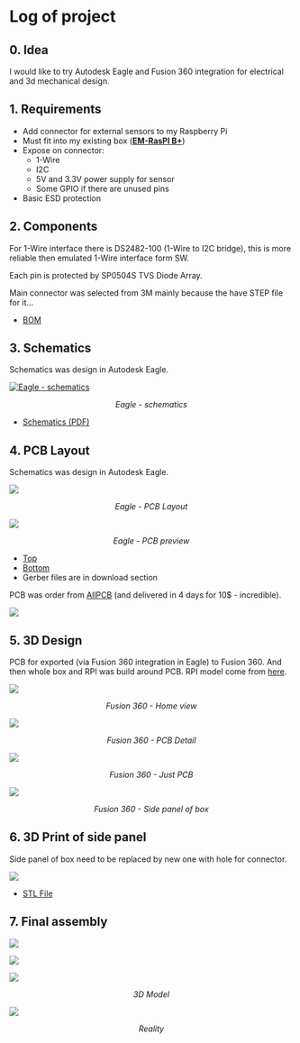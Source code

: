 # Log of project 

## 0. Idea

I would like to try Autodesk Eagle and Fusion 360 integration for electrical and 3d mechanical design. 

## 1. Requirements

- Add connector for external sensors to my Raspberry Pi
- Must fit into my existing box (**[EM-RasPI B+](https://www.emko.cz/produkty/it-skrine/raspberry-pi/em-raspi-b-silver-h3564)**)
- Expose on connector:
	- 1-Wire
	- I2C
	- 5V and 3.3V power supply for sensor
	- Some GPIO if there are unused pins
- Basic ESD protection

## 2. Components

For 1-Wire interface there is DS2482-100 (1-Wire to I2C bridge), this is more reliable then emulated 1-Wire interface form SW.

Each pin is protected by SP0504S TVS Diode Array.

Main connector was selected from 3M mainly because the have STEP file for it... 

- [BOM](doc/rpi-i2c-bom.csv)

## 3. Schematics

Schematics was design in Autodesk Eagle.

[![Eagle - schematics](doc/screens/01-eagle-sch.png)](https://raw.githubusercontent.com/ah01/rpi-i2c-mini-hat/master/doc/screens/01-eagle-sch.png)

<center><em>Eagle - schematics</em></center>

- [Schematics (PDF)](https://github.com/ah01/rpi-i2c-mini-hat/raw/master/doc/rpi-i2c-sch.pdf)

## 4. PCB Layout

Schematics was design in Autodesk Eagle.

[![](doc/screens/02-eagle-brd1.png)](https://raw.githubusercontent.com/ah01/rpi-i2c-mini-hat/master/doc/screens/02-eagle-brd1.png)

<center><em>Eagle - PCB Layout</em></center>

[![](doc/screens/03-eagle-brd2.png)](https://raw.githubusercontent.com/ah01/rpi-i2c-mini-hat/master/doc/screens/03-eagle-brd2.png)

<center><em>Eagle - PCB preview</em></center>

- [Top](https://github.com/ah01/rpi-i2c-mini-hat/blob/master/doc/rpi-i2c-pcb-top.png)
- [Bottom](https://github.com/ah01/rpi-i2c-mini-hat/blob/master/doc/rpi-i2c-pcb-bottom.png)
- Gerber files are in download section

PCB was order from [AllPCB](https://allpcb.com/) (and delivered in 4 days for 10$ - incredible).

![](doc/photo/pcb.jpg)

## 5. 3D Design

PCB for exported (via Fusion 360 integration in Eagle) to Fusion 360. And then whole box and RPI was build around PCB. RPI model come from [here](https://www.thingiverse.com/thing:2572698).


[![](doc/screens/03-fusion.png)](https://raw.githubusercontent.com/ah01/rpi-i2c-mini-hat/master/doc/screens/03-fusion.png)

<center><em>Fusion 360 - Home view</em></center>

[![](doc/screens/04-fusion.png)](https://raw.githubusercontent.com/ah01/rpi-i2c-mini-hat/master/doc/screens/04-fusion.png)

<center><em>Fusion 360 - PCB Detail</em></center>

[![](doc/screens/05-fusion.png)](https://raw.githubusercontent.com/ah01/rpi-i2c-mini-hat/master/doc/screens/05-fusion.png)

<center><em>Fusion 360 - Just PCB</em></center>

[![](doc/screens/06-fusion.png)](https://raw.githubusercontent.com/ah01/rpi-i2c-mini-hat/master/doc/screens/06-fusion.png)

<center><em>Fusion 360 - Side panel of box</em></center>

## 6. 3D Print of side panel

Side panel of box need to be replaced by new one with hole for connector.

[![](doc/3d/panel.png)](https://raw.githubusercontent.com/ah01/rpi-i2c-mini-hat/master/doc/3d/panel.png)

- [STL File](panel/panel.stl)

## 7. Final assembly

![](doc/3d/all.png)

![](doc/3d/rpi-hat.png)

![](doc/3d/hat.png)

<center><em>3D Model</em></center>

![](doc/rpi.jpg)

<center><em>Reality</em></center>